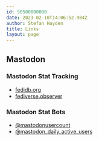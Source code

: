 ```yaml
---
id: 50500000000
date: 2023-02-10T14:06:52.984Z
author: Stefan Hayden
title: Links
layout: page
---
```


## Mastodon

### Mastodon Stat Tracking
- [fedidb.org](https://fedidb.org/)
- [fediverse.observer](https://fediverse.observer/stats)

### Mastodon Stat Bots
- [@mastodonusercount](https://bitcoinhackers.org/@mastodonusercount/109840801177158271)
- [@mastodon_daily_active_users](https://botsin.space/@mastodon_daily_active_users)
